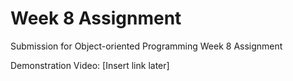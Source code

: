 # Week 8 Assignment 
Submission for Object-oriented Programming Week 8 Assignment

Demonstration Video: [Insert link later]

